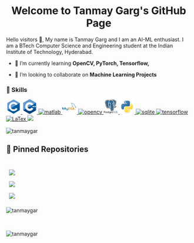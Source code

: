 <h1 align="center">Welcome to Tanmay Garg's GitHub Page</h1>
<!---<h3 align="center">Computer Science Student at Indian Institute of Technology, Hyderabad</h3>--->

<!-- <p align="left"> <img src="https://komarev.com/ghpvc/?username=tanmaygar&label=Profile%20views&color=0e75b6&style=flat" alt="tanmaygar" /> </p> -->

Hello visitors 👋, My name is Tanmay Garg and I am an AI-ML enthusiast. I am a BTech Computer Science and Engineering student at the Indian Institute of Technology, Hyderabad. 

- 🌱 I’m currently learning **OpenCV, PyTorch, Tensorflow,**

- 🤝 I’m looking to collaborate on **Machine Learning Projects**

<h3 align="left">💼 Skills</h3>
<p align="left"> <a href="https://www.cprogramming.com/" target="_blank" rel="noreferrer"> <img src="https://raw.githubusercontent.com/devicons/devicon/master/icons/c/c-original.svg" alt="c" width="40" height="40"/> </a> <a href="https://www.w3schools.com/cpp/" target="_blank" rel="noreferrer"> <img src="https://raw.githubusercontent.com/devicons/devicon/master/icons/cplusplus/cplusplus-original.svg" alt="cplusplus" width="40" height="40"/> </a> <a href="https://www.mathworks.com/" target="_blank" rel="noreferrer"> <img src="https://upload.wikimedia.org/wikipedia/commons/2/21/Matlab_Logo.png" alt="matlab" width="40" height="40"/> </a> <a href="https://www.mysql.com/" target="_blank" rel="noreferrer"> <img src="https://raw.githubusercontent.com/devicons/devicon/master/icons/mysql/mysql-original-wordmark.svg" alt="mysql" width="40" height="40"/> </a> <a href="https://opencv.org/" target="_blank" rel="noreferrer"> <img src="https://www.vectorlogo.zone/logos/opencv/opencv-icon.svg" alt="opencv" width="40" height="40"/> </a> <a href="https://www.postgresql.org" target="_blank" rel="noreferrer"> <img src="https://raw.githubusercontent.com/devicons/devicon/master/icons/postgresql/postgresql-original-wordmark.svg" alt="postgresql" width="40" height="40"/> </a> <a href="https://www.python.org" target="_blank" rel="noreferrer"> <img src="https://raw.githubusercontent.com/devicons/devicon/master/icons/python/python-original.svg" alt="python" width="40" height="40"/> </a> <a href="https://www.sqlite.org/" target="_blank" rel="noreferrer"> <img src="https://www.vectorlogo.zone/logos/sqlite/sqlite-icon.svg" alt="sqlite" width="40" height="40"/> </a> <a href="https://www.tensorflow.org" target="_blank" rel="noreferrer"> <img src="https://www.vectorlogo.zone/logos/tensorflow/tensorflow-icon.svg" alt="tensorflow" width="40" height="40"/> </a> <a href="https://www.latex-project.org/" target="_blank" rel="noreferrer"> <img src="https://upload.wikimedia.org/wikipedia/commons/thumb/9/92/LaTeX_logo.svg/1200px-LaTeX_logo.svg.png" alt="LaTex" width="100" height="40"/> </a>
<a href= https://pytorch.org/ > <img width ='40px' src ='https://github.com/pytorch/pytorch/blob/master/docs/source/_static/img/pytorch-logo-flame.svg'> </a></p>

<p><img align="center" src="https://github-readme-stats.vercel.app/api/top-langs?username=tanmaygar&show_icons=true&locale=en&layout=compact" alt="tanmaygar" /></p>

## 📌 Pinned Repositories
<p>
<br>

<a href="https://github.com/tanmaygar/Nabla">
  <img align="center" style="margin:0.5rem" src="https://github-readme-stats.vercel.app/api/pin/?username=tanmaygar&repo=Nabla&title_color=ffffff&text_color=c9cacc&icon_color=4AB197&bg_color=1A2B34" />
</a>
<br>
<a href="https://github.com/tanmaygar/Data-Science-Analysis">
  <img align="center" style="margin:0.5rem" src="https://github-readme-stats.vercel.app/api/pin/?username=tanmaygar&repo=Data-Science-Analysis&title_color=ffffff&text_color=c9cacc&icon_color=4AB197&bg_color=1A2B34" />
</a>
<br>
<a href="https://github.com/tanmaygar/Fraud-Analytics">
  <img align="center" style="margin:0.5rem" src="https://github-readme-stats.vercel.app/api/pin/?username=tanmaygar&repo=Fraud-Analytics&title_color=ffffff&text_color=c9cacc&icon_color=4AB197&bg_color=1A2B34" />
</a>

</p>

<p><img align="center" src="https://github-readme-stats.vercel.app/api?username=tanmaygar&count_private=true&show_icons=true" alt="tanmaygar" /></p>
<br>
<p><img align="center" src="https://github-readme-streak-stats.herokuapp.com/?user=tanmaygar&" alt="tanmaygar" /></p>
